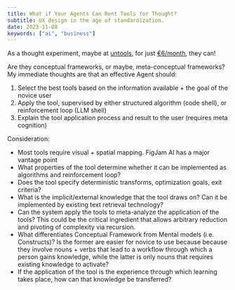```yaml
---
title: What if Your Agents Can Rent Tools for Thought?
subtitle: UX design in the age of standardization.
date: 2023-11-08
keywords: ["ai", "business"]
---
```


As a thought experiment, maybe at [untools](https://untools.co/), for just [€6/month](https://app.untools.co/), they can!

Are they conceptual frameworks, or maybe, meta-conceptual frameworks? My immediate thoughts are that an effective Agent should:

1. Select the best tools based on the information available + the goal of the novice user
2. Apply the tool, supervised by either structured algorithm (code shell), or reinforcement loop (LLM shell)
3. Explain the tool application process and result to the user (requires meta cognition)

Consideration:

- Most tools require visual + spatial mapping. FigJam AI has a major vantage point
- What properties of the tool determine whether it can be implemented as algorithms and reinforcement loop?
- Does the tool specify deterministic transforms, optimization goals, exit criteria?
- What is the implicit/external knowledge that the tool draws on? Can it be implemented by existing text retrieval technology?
- Can the system apply the tools to meta-analyze the application of the tools? This could be the critical ingredient that allows arbitrary reduction and pivoting of complexity via recursion.
- What differentiates Conceptual Framework from Mental models (i.e. Constructs)? Is the former are easier for novice to use because because they involve nouns + verbs that lead to a workflow through which a person gains knowledge, while the latter is only nouns that requires existing knowledge to activate?
- If the application of the tool is the experience through which learning takes place, how can that knowledge be transferred?

